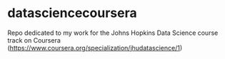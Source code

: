 # datasciencecoursera
Repo dedicated to my work for the Johns Hopkins Data Science course track on Coursera (https://www.coursera.org/specialization/jhudatascience/1)
